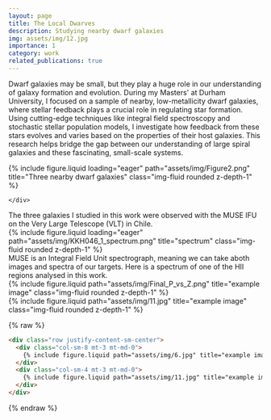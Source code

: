 ```yaml
---
layout: page
title: The Local Dwarves
description: Studying nearby dwarf galaxies
img: assets/img/12.jpg
importance: 1
category: work
related_publications: true
---
```


Dwarf galaxies may be small, but they play a huge role in our understanding of galaxy formation and evolution. During my Masters' at Durham University, I focused on a sample of nearby, low-metallicity dwarf galaxies, where stellar feedback plays a crucial role in regulating star formation. Using cutting-edge techniques like integral field spectroscopy and stochastic stellar population models, I investigate how feedback from these stars evolves and varies based on the properties of their host galaxies. This research helps bridge the gap between our understanding of large spiral galaxies and these fascinating, small-scale systems.

<div class="row">
    <div class="col-sm mt-3 mt-md-0">
        {% include figure.liquid loading="eager" path="assets/img/Figure2.png" title="Three nearby dwarf galaxies" class="img-fluid rounded z-depth-1" %}
    
    </div>
</div>
<div class="caption">
    The three galaxies I studied in this work were observed with the MUSE IFU on the Very Large Telescope (VLT) in Chile.
</div>

<div class="row">
    <div class="col-sm mt-3 mt-md-0">
        {% include figure.liquid loading="eager" path="assets/img/KKH046_1_spectrum.png" title="spectrum" class="img-fluid rounded z-depth-1" %}
    </div>
</div>
<div class="caption">
    MUSE is an Integral Field Unit spectrograph, meaning we can take aboth images and spectra of our targets. Here is a spectrum of one of the HII regions analysed in this work.
</div>


<div class="row">
    <div class="col-sm mt-3 mt-md-0">
        {% include figure.liquid path="assets/img/Final_P_vs_Z.png" title="example image" class="img-fluid rounded z-depth-1" %}
    </div>
    <div class="col-sm mt-3 mt-md-0">
        {% include figure.liquid path="assets/img/11.jpg" title="example image" class="img-fluid rounded z-depth-1" %}
    </div>
</div>
<div class="caption">
    
</div>



{% raw %}

```html
<div class="row justify-content-sm-center">
  <div class="col-sm-8 mt-3 mt-md-0">
    {% include figure.liquid path="assets/img/6.jpg" title="example image" class="img-fluid rounded z-depth-1" %}
  </div>
  <div class="col-sm-4 mt-3 mt-md-0">
    {% include figure.liquid path="assets/img/11.jpg" title="example image" class="img-fluid rounded z-depth-1" %}
  </div>
</div>
```

{% endraw %}
